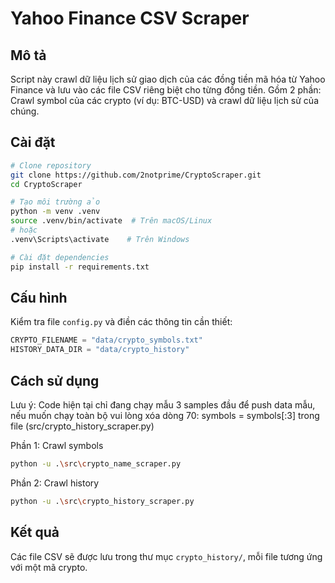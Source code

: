 # Yahoo Finance CSV Scraper

## Mô tả

Script này crawl dữ liệu lịch sử giao dịch của các đồng tiền mã hóa từ Yahoo Finance và lưu vào các file CSV riêng biệt cho từng đồng tiền. Gồm 2 phần: Crawl symbol của các crypto (ví dụ: BTC-USD) và crawl dữ liệu lịch sử của chúng.

## Cài đặt

```bash
# Clone repository
git clone https://github.com/2notprime/CryptoScraper.git
cd CryptoScraper

# Tạo môi trường ảo
python -m venv .venv
source .venv/bin/activate  # Trên macOS/Linux
# hoặc
.venv\Scripts\activate    # Trên Windows

# Cài đặt dependencies
pip install -r requirements.txt
```

## Cấu hình

Kiểm tra file `config.py` và điền các thông tin cần thiết:

```python
CRYPTO_FILENAME = "data/crypto_symbols.txt"
HISTORY_DATA_DIR = "data/crypto_history"
```

## Cách sử dụng

Lưu ý: Code hiện tại chỉ đang chạy mẫu 3 samples đầu để push data mẫu,
nếu muốn chạy toàn bộ vui lòng xóa dòng 70: symbols = symbols[:3]
trong file (src/crypto_history_scraper.py)

Phần 1: Crawl symbols

```bash
python -u .\src\crypto_name_scraper.py
```

Phần 2: Crawl history

```bash
python -u .\src\crypto_history_scraper.py
```

## Kết quả

Các file CSV sẽ được lưu trong thư mục `crypto_history/`, mỗi file tương ứng với một mã crypto.
